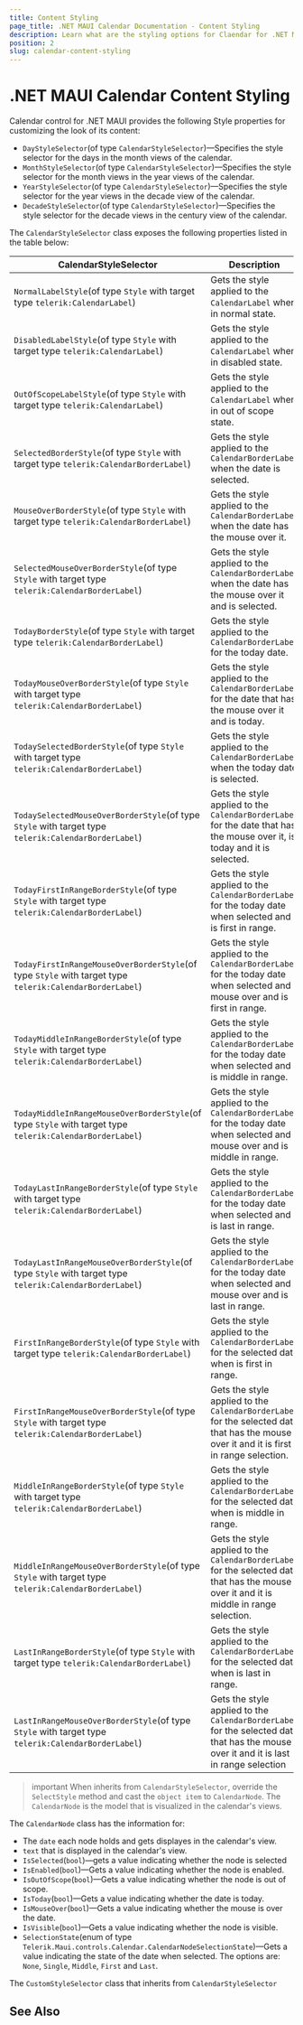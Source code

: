 ```yaml
---
title: Content Styling
page_title: .NET MAUI Calendar Documentation - Content Styling
description: Learn what are the styling options for Claendar for .NET MAUI content.
position: 2
slug: calendar-content-styling
---
```


# .NET MAUI Calendar Content Styling

Calendar control for .NET MAUI provides the following Style properties for customizing the look of its content:

* `DayStyleSelector`(of type `CalendarStyleSelector`)&mdash;Specifies the style selector for the days in the month views of the calendar.
* `MonthStyleSelector`(of type `CalendarStyleSelector`)&mdash;Specifies the style selector for the month views in the year views of the calendar.
* `YearStyleSelector`(of type `CalendarStyleSelector`)&mdash;Specifies the style selector for the year views in the decade view of the calendar.
* `DecadeStyleSelector`(of type `CalendarStyleSelector`)&mdash;Specifies the style selector for the decade views in the century view of the calendar.

The `CalendarStyleSelector` class exposes the following properties listed in the table below: 

| CalendarStyleSelector | Description |
| ------------- | --------------- |
| `NormalLabelStyle`(of type `Style` with target type `telerik:CalendarLabel`) | Gets the style applied to the `CalendarLabel` when in normal state. |
| `DisabledLabelStyle`(of type `Style` with target type `telerik:CalendarLabel`) | Gets the style applied to the `CalendarLabel` when in disabled state. |
| `OutOfScopeLabelStyle`(of type `Style` with target type `telerik:CalendarLabel`) | Gets the style applied to the `CalendarLabel` when in out of scope state. |
| `SelectedBorderStyle`(of type `Style` with target type `telerik:CalendarBorderLabel`) | Gets the style applied to the `CalendarBorderLabel` when the date is selected. |
| `MouseOverBorderStyle`(of type `Style` with target type `telerik:CalendarBorderLabel`) | Gets the style applied to the `CalendarBorderLabel` when the date has the mouse over it. |
| `SelectedMouseOverBorderStyle`(of type `Style` with target type `telerik:CalendarBorderLabel`) | Gets the style applied to the `CalendarBorderLabel` when the date has the mouse over it and is selected. |
| `TodayBorderStyle`(of type `Style` with target type `telerik:CalendarBorderLabel`) | Gets the style applied to the `CalendarBorderLabel` for the today date. |
| `TodayMouseOverBorderStyle`(of type `Style` with target type `telerik:CalendarBorderLabel`) | Gets the style applied to the `CalendarBorderLabel` for the date that has the mouse over it and is today. |
| `TodaySelectedBorderStyle`(of type `Style` with target type `telerik:CalendarBorderLabel`) | Gets the style applied to the `CalendarBorderLabel` when the today date is selected. |
| `TodaySelectedMouseOverBorderStyle`(of type `Style` with target type `telerik:CalendarBorderLabel`) | Gets the style applied to the `CalendarBorderLabel` for the date that has the mouse over it, is today and it is selected. |
| `TodayFirstInRangeBorderStyle`(of type `Style` with target type `telerik:CalendarBorderLabel`) | Gets the style applied to the `CalendarBorderLabel` for the today date when selected and is first in range. |
| `TodayFirstInRangeMouseOverBorderStyle`(of type `Style` with target type `telerik:CalendarBorderLabel`) | Gets the style applied to the `CalendarBorderLabel` for the today date when selected and mouse over and is first in range. |
| `TodayMiddleInRangeBorderStyle`(of type `Style` with target type `telerik:CalendarBorderLabel`) | Gets the style applied to the `CalendarBorderLabel` for the today date when selected and is middle in range. |
| `TodayMiddleInRangeMouseOverBorderStyle`(of type `Style` with target type `telerik:CalendarBorderLabel`) | Gets the style applied to the `CalendarBorderLabel` for the today date when selected and mouse over and is middle in range. |
| `TodayLastInRangeBorderStyle`(of type `Style` with target type `telerik:CalendarBorderLabel`) | Gets the style applied to the `CalendarBorderLabel` for the today date when selected and is last in range. |
| `TodayLastInRangeMouseOverBorderStyle`(of type `Style` with target type `telerik:CalendarBorderLabel`) | Gets the style applied to the `CalendarBorderLabel` for the today date when selected and mouse over and is last in range. |
| `FirstInRangeBorderStyle`(of type `Style` with target type `telerik:CalendarBorderLabel`) | Gets the style applied to the `CalendarBorderLabel` for the selected date when is first in range. |
| `FirstInRangeMouseOverBorderStyle`(of type `Style` with target type `telerik:CalendarBorderLabel`) | Gets the style applied to the `CalendarBorderLabel` for the selected date that has the mouse over it and it is first in range selection. |
| `MiddleInRangeBorderStyle`(of type `Style` with target type `telerik:CalendarBorderLabel`) | Gets the style applied to the `CalendarBorderLabel` for the selected date when is middle in range. |
| `MiddleInRangeMouseOverBorderStyle`(of type `Style` with target type `telerik:CalendarBorderLabel`) | Gets the style applied to the `CalendarBorderLabel` for the selected date that has the mouse over it and it is middle in range selection. |
| `LastInRangeBorderStyle`(of type `Style` with target type `telerik:CalendarBorderLabel`) | Gets the style applied to the `CalendarBorderLabel` for the selected date when is last in range. |
| `LastInRangeMouseOverBorderStyle`(of type `Style` with target type `telerik:CalendarBorderLabel`) | Gets the style applied to the `CalendarBorderLabel` for the selected date that has the mouse over it and it is last in range selection |

>important When inherits from `CalendarStyleSelector`, override the `SelectStyle` method and cast the `object item` to `CalendarNode`. The `CalendarNode` is the model that is visualized in the calendar's views.

The `CalendarNode` class has the information for:

* The `date` each node holds and gets displayes in the calendar's view.
* `text` that is displayed in the calendar's view.
* `IsSelected`(`bool`)&mdash;gets a value indicating whether the node is selected
* `IsEnabled`(`bool`)&mdash;Gets a value indicating whether the node is enabled.
* `IsOutOfScope`(`bool`)&mdash;Gets a value indicating whether the node is out of scope.
* `IsToday`(`bool`)&mdash;Gets a value indicating whether the date is today.
* `IsMouseOver`(`bool`)&mdash;Gets a value indicating whether the mouse is over the date.
* `IsVisible`(`bool`)&mdash;Gets a value indicating whether the node is visible.
* `SelectionState`(enum of type `Telerik.Maui.controls.Calendar.CalendarNodeSelectionState`)&mdash;Gets a value indicating the state of the date when selected. The options are: `None`, `Single`, `Middle`, `First` and `Last`.

The `CustomStyleSelector` class that inherits from `CalendarStyleSelector`

<snippet id='calendar-styleselectors-custom-calendarstyleselector'/>

## See Also

